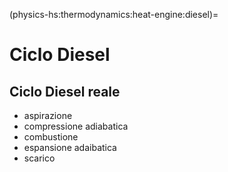 (physics-hs:thermodynamics:heat-engine:diesel)=
# Ciclo Diesel

## Ciclo Diesel reale
- aspirazione
- compressione adiabatica
- combustione
- espansione adaibatica
- scarico


